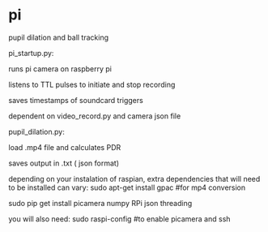 # pi

pupil dilation and ball tracking

pi_startup.py:

runs pi camera on raspberry pi

listens to TTL pulses to initiate and stop recording

saves timestamps of soundcard triggers

dependent on video_record.py and camera json file


pupil_dilation.py:

load .mp4 file and calculates PDR

saves output in .txt ( json format)

depending on your instalation of raspian, extra dependencies that will need to be installed can vary: 
sudo apt-get install gpac #for mp4 conversion

sudo pip get install picamera numpy RPi json threading

you will also need:
sudo raspi-config
#to enable picamera and ssh 
